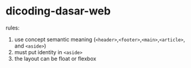 # dicoding-dasar-web

rules:
1. use concept semantic meaning (```<header>```,```<footer>```,```<main>```,```<article>```, and ```<aside>```)
2. must put identity in ```<aside>```
3. the layout can be float or flexbox
